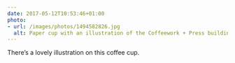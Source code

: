 ```yaml
---
date: 2017-05-12T10:53:46+01:00
photo:
- url: /images/photos/1494582826.jpg
  alt: Paper cup with an illustration of the Coffeework + Press building on its side
---
```

There’s a lovely illustration on this coffee cup.
